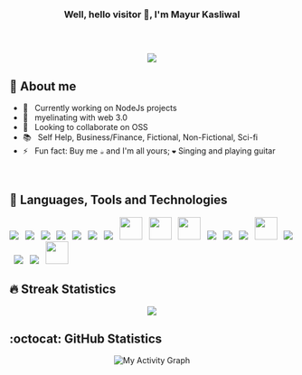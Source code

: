 <div align="center">
<h3>Well, hello visitor 👋, I'm Mayur Kasliwal<h3>
<br>
<p>
  <img src="https://readme-typing-svg.herokuapp.com/?lines=Full-stack%20Developer;3%2B%20years%20of%20coding%20experience;1%2B%20years%20of%20working%20experience&font=Fira%20Code&center=true&width=440&height=45&color=f75c7e&vCenter=true&size=22">
</p>
</div>

  
## 🤠 About me

- 🔭 &nbsp; Currently working on NodeJs projects
- 🌱 &nbsp; myelinating with web 3.0
- 🔦 &nbsp; Looking to collaborate on OSS
- 📚 &nbsp; Self Help, Business/Finance, Fictional, Non-Fictional, Sci-fi
- ⚡ &nbsp; Fun fact: Buy me `☕` and I'm all yours; `❤️` Singing and playing guitar

<br>
  
## 🔨 Languages, Tools and Technologies
<div align="left">
<img src="https://img.icons8.com/color/48/000000/java-coffee-cup-logo--v1.png"/>
&nbsp; <img src="https://img.icons8.com/color/40/000000/c-programming.png"/>
&nbsp; <img src="https://img.icons8.com/color/40/000000/c-plus-plus-logo.png"/>
&nbsp; <img src="https://img.icons8.com/color/48/000000/python--v1.png"/>
&nbsp; <img src="https://img.icons8.com/fluency/60/000000/flask.png"/>
&nbsp; <img src="https://img.icons8.com/color/48/000000/javascript--v1.png"/>
&nbsp; <img src="https://img.icons8.com/color/48/000000/nodejs.png"/>
&nbsp; <img height="40" src="https://github.com/fastify/graphics/blob/master/fastify-white-landscape.svg"/>
&nbsp; <img height="40" src="https://jestjs.io/img/jest.png"/>
&nbsp; <img height="40" src="https://camo.githubusercontent.com/0566752248b4b31b2c4bdc583404e41066bd0b6726f310b73e1140deefcc31ac/68747470733a2f2f692e636c6f756475702e636f6d2f7a6659366c4c376546612d3330303078333030302e706e67"/>
&nbsp; <img src="https://img.icons8.com/color/48/000000/vue-js.png"/>
&nbsp; <img src="https://img.icons8.com/color/48/000000/mysql-logo.png"/>
&nbsp; <img src="https://img.icons8.com/color/40/000000/postgreesql.png"/>
&nbsp; <img height="40" src="https://www.heidisql.com/images/heidisql_logo.png"/>
&nbsp; <img src="https://img.icons8.com/fluency/40/000000/visual-studio-code-2019.png"/>
&nbsp; <img src="https://img.icons8.com/color/48/000000/docker.png"/>
&nbsp; <img src="https://img.icons8.com/color/48/000000/git.png"/>
&nbsp; <img src="https://www.vectorlogo.zone/logos/getpostman/getpostman-icon.svg" height="40px"/>
</dev>
  
<br>  

## :fire: Streak Statistics

<p align="center">
  <img src="https://github-readme-streak-stats.herokuapp.com/?user=mkasliwal&theme=dracula"/>
</p>

## :octocat: GitHub Statistics  
<p align="center">
  <img alt="My Activity Graph" src="https://activity-graph.herokuapp.com/graph?username=mkasliwal&theme=react-dark&line=F85D7F&point=FFFFFF&hide_border=true" />
</p>
